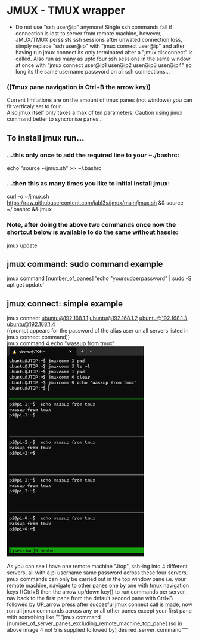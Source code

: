# JMUX - TMUX wrapper 
- Do not use "ssh user@ip" anymore! Single ssh commands fail if connection is lost to server from remote machine, however, JMUX/TMUX perssists ssh sessions after unwated connection loss, simply replace "ssh user@ip" with "jmux connect user@ip" and after having run jmux connect its only terminated after a "jmux disconnect" is called. Also run as many as upto four ssh sessions in the same window at once with "jmux connect user@ip1 user@ip2 user@ip3 user@ip4" so long its the same username password on all ssh connections...  
### ((Tmux pane navigation is Ctrl+B the arrow key))  
  
     
Current limitations are on the amount of tmux panes (not windows) you can fit verticaly set to four.  
Also jmux itself only takes a max of ten parameters. Caution using jmux command better to syncronise panes...    
  
## To install jmux run...  
### ...this only once to add the required line to your ~./bashrc:  
echo "source ~/jmux.sh" >> ~/.bashrc  
### ...then this as many times you like to initial install jmux:  
curl -o ~/jmux.sh https://raw.githubusercontent.com/jabl3s/jmux/main/jmux.sh && source ~/.bashrc && jmux  
### Note, after doing the above two commands once now the shortcut below is available to do the same without hassle:  
jmux update  
## jmux command: sudo command example  
jmux command [number_of_panes] 'echo "yoursudoerpassword" | sudo -S apt get update'  
## jmux connect: simple example  
jmux connect ubuntu@192.168.1.1 ubuntu@192.168.1.2 ubuntu@192.168.1.3 ubuntu@192.168.1.4  
((prompt appears for the password of the alias user on all servers listed in jmux connect command))  
jmux command 4 echo "wassup from tmux"    
![Alt text](/assets/images/image-1.png)  
  
As you can see I have one remote machine "Jtop", ssh-ing into 4 different servers, all with a pi username same password across these four servers. jmux commands can only be carried out in the top window pane i.e. your remote machine, navigate to other panes one by one with tmux navigation keys ((Ctrl+B then the arrow up/down key)) to run commands per server, nav back to the first pane from the default second pane with Ctrl+B followed by UP_arrow press after succesful jmux connect call is made, now run all jmux commands across any or all other panes except your first pane with something like """jmux command [number_of_server_panes_excluding_remote_machine_top_pane] (so in above image 4 not 5 is supplied followed by) desired_server_command"""
  





